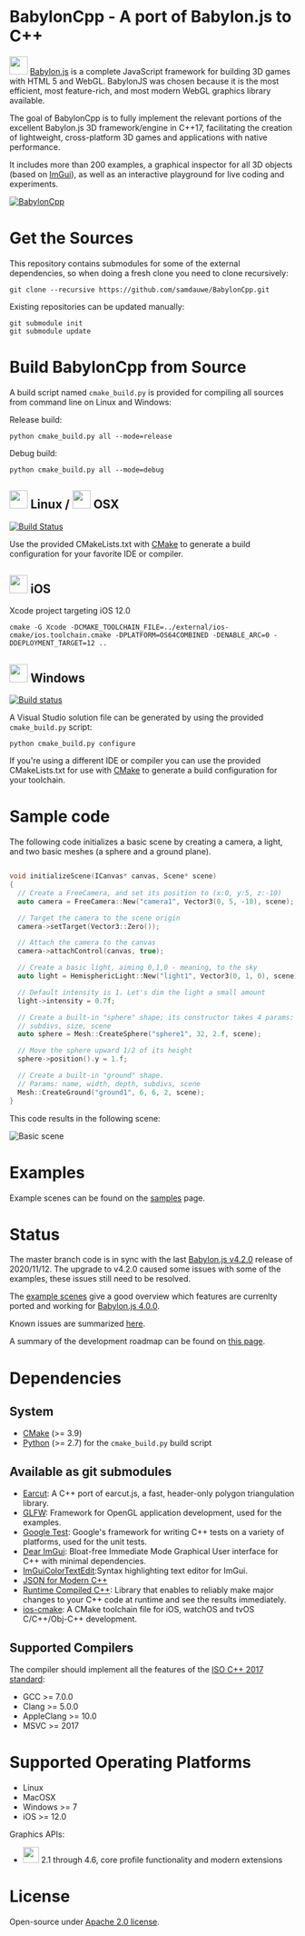 # BabylonCpp - A port of Babylon.js to C++

<img src="./assets/images/BabylonJSLogo.png" alt="" height="32px"> [Babylon.js](http://www.babylonjs.com) is a complete JavaScript framework for building 3D games with HTML 5 and WebGL. BabylonJS was chosen because it is the most efficient, most feature-rich, and most modern WebGL graphics library available.

The goal of BabylonCpp is to fully implement the relevant portions of the excellent Babylon.js 3D framework/engine in C++17, facilitating the creation of lightweight, cross-platform 3D games and applications with native performance.

It includes more than 200 examples, a graphical inspector for all 3D objects (based on [ImGui](https://github.com/ocornut/imgui)), as well as an interactive playground for live coding and experiments.

[![BabylonCpp](doc/assets/babylon_demo_video.jpg)](https://www.youtube.com/watch?v=o05_5Wyzv54 "BabylonCpp")


# Get the Sources

This repository contains submodules for some of the external dependencies, so when doing a fresh clone you need to clone recursively:

```
git clone --recursive https://github.com/samdauwe/BabylonCpp.git
```

Existing repositories can be updated manually:

```
git submodule init
git submodule update
```

# Build BabylonCpp from Source

A build script named `cmake_build.py` is provided for compiling all sources from command line on Linux and Windows:

Release build:

```
python cmake_build.py all --mode=release
```

Debug build:

```
python cmake_build.py all --mode=debug
```

## <img src="./assets/images/linuxlogo.png" alt="" height="32px"> Linux / <img src="./assets/images/OS_X_El_Capitan_logo.png" alt="" height="32px"> OSX

[![Build Status](https://travis-ci.org/samdauwe/BabylonCpp.svg?branch=master)](https://travis-ci.org/samdauwe/BabylonCpp)

Use the provided CMakeLists.txt with [CMake](https://cmake.org) to generate a build configuration for your favorite IDE or compiler.

## <img src="./assets/images/iOS_logo.png" alt="" height="32px"> iOS

Xcode project targeting iOS 12.0

```
cmake -G Xcode -DCMAKE_TOOLCHAIN_FILE=../external/ios-cmake/ios.toolchain.cmake -DPLATFORM=OS64COMBINED -DENABLE_ARC=0 -DDEPLOYMENT_TARGET=12 ..
```

## <img src="./assets/images/windowslogo.png" alt="" height="32px"> Windows

[![Build status](https://ci.appveyor.com/api/projects/status/81b7scxkykn5qq1y?svg=true)](https://ci.appveyor.com/project/samdauwe/babyloncpp)

A Visual Studio solution file can be generated by using the provided `cmake_build.py` script:

```
python cmake_build.py configure
```

If you're using a different IDE or compiler you can use the provided CMakeLists.txt for use with [CMake](https://cmake.org) to generate a build configuration for your toolchain.

# Sample code

The following code initializes a basic scene by creating a camera, a light, and two basic meshes (a sphere and a ground plane).

```c++

void initializeScene(ICanvas* canvas, Scene* scene)
{
  // Create a FreeCamera, and set its position to (x:0, y:5, z:-10)
  auto camera = FreeCamera::New("camera1", Vector3(0, 5, -10), scene);

  // Target the camera to the scene origin
  camera->setTarget(Vector3::Zero());

  // Attach the camera to the canvas
  camera->attachControl(canvas, true);

  // Create a basic light, aiming 0,1,0 - meaning, to the sky
  auto light = HemisphericLight::New("light1", Vector3(0, 1, 0), scene);

  // Default intensity is 1. Let's dim the light a small amount
  light->intensity = 0.7f;

  // Create a built-in "sphere" shape; its constructor takes 4 params: name,
  // subdivs, size, scene
  auto sphere = Mesh::CreateSphere("sphere1", 32, 2.f, scene);

  // Move the sphere upward 1/2 of its height
  sphere->position().y = 1.f;

  // Create a built-in "ground" shape.
  // Params: name, width, depth, subdivs, scene
  Mesh::CreateGround("ground1", 6, 6, 2, scene);
}

```

This code results in the following scene:

![Basic scene](assets/screenshots/basic_scene.png?raw=true "Basic scene")

# Examples
Example scenes can be found on the [samples](https://github.com/samdauwe/BabylonCpp/tree/master/src/Samples) page.

# Status
The master branch code is in sync with the last [Babylon.js v4.2.0](https://doc.babylonjs.com/whats-new) release of 2020/11/12. The upgrade to v4.2.0 caused some issues with some of the examples, these issues still need to be resolved.

The [example scenes](https://github.com/samdauwe/BabylonCpp/tree/master/src/Samples) give a good overview which features are currenlty ported and working for [Babylon.js 4.0.0](https://doc.babylonjs.com/whats-new).

Known issues are summarized [here](https://github.com/samdauwe/BabylonCpp/issues).

A summary of the development roadmap can be found on [this page](https://github.com/samdauwe/BabylonCpp/wiki/Roadmap).

# Dependencies

## System ##
* [CMake](https://cmake.org) (>= 3.9)
* [Python](https://www.python.org) (>= 2.7) for the `cmake_build.py` build script

## Available as git submodules ##
* [Earcut](https://github.com/mapbox/earcut.hpp.git): A C++ port of earcut.js, a fast, header-only polygon triangulation library.
* [GLFW](https://github.com/glfw/glfw): Framework for OpenGL application development, used for the examples.
* [Google Test](https://github.com/google/googletest): Google's framework for writing C++ tests on a variety of platforms, used for the unit tests.
* [Dear ImGui](https://github.com/ocornut/imgui): Bloat-free Immediate Mode Graphical User interface for C++ with minimal dependencies.
* [ImGuiColorTextEdit](https://github.com/BalazsJako/ImGuiColorTextEdit):Syntax highlighting text editor for ImGui.
* [JSON for Modern C++](https://github.com/nlohmann/json)
* [Runtime Compiled C++](https://github.com/RuntimeCompiledCPlusPlus/RuntimeCompiledCPlusPlus.git): Library that enables to reliably make major changes to your C++ code at runtime and see the results immediately.
* [ios-cmake](https://github.com/leetal/ios-cmake): A CMake toolchain file for iOS, watchOS and tvOS C/C++/Obj-C++ development.

## Supported Compilers ##
The compiler should implement all the features of the [ISO C++ 2017 standard](https://www.iso.org/standard/68564.html):
* GCC >= 7.0.0
* Clang >= 5.0.0
* AppleClang >= 10.0
* MSVC >= 2017

# Supported Operating Platforms #
* Linux
* MacOSX
* Windows >= 7
* iOS >= 12.0

Graphics APIs:
*  <img src="./assets/images/OpenGLLogo.png" alt="" height="28px"> 2.1 through 4.6, core profile functionality and modern extensions

# License
Open-source under [Apache 2.0 license](http://www.tldrlegal.com/license/apache-license-2.0-%28apache-2.0%29).
